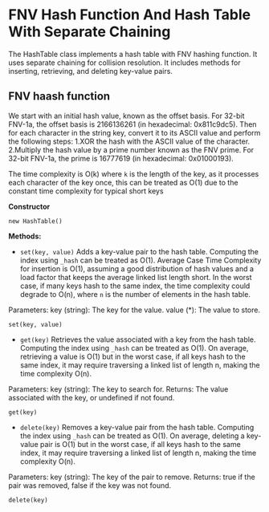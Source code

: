 # FNV Hash Function And Hash Table With Separate Chaining

The HashTable class implements a hash table with FNV hashing function. It uses separate chaining for collision resolution. It includes methods for inserting, retrieving, and deleting key-value pairs.

## FNV haash function

We start with an initial hash value, known as the offset basis. For 32-bit FNV-1a, the offset basis is 2166136261 (in hexadecimal: 0x811c9dc5). Then for each character in the string key, convert it to its ASCII value and perform the following steps:
1.XOR the hash with the ASCII value of the character.
2.Multiply the hash value by a prime number known as the FNV prime. For 32-bit FNV-1a, the prime is 16777619 (in hexadecimal: 0x01000193).

The time complexity is O(k) where `k` is the length of the key, as it processes each character of the key once, this can be treated as O(1) due to the constant time complexity for typical short keys

**Constructor**

```
new HashTable()
```

**Methods:**

- `set(key, value)`
  Adds a key-value pair to the hash table.
Computing the index using `_hash` can be treated as O(1).
Average Case Time Complexity for insertion is O(1), assuming a good distribution of hash values and a load factor that keeps the average linked list length short. In the worst case, if many keys hash to the same index, the time complexity could degrade to O(n), where `n` is the number of elements in the hash table.

Parameters:
key (string): The key for the value.
value (\*): The value to store.

```
set(key, value)
```

- `get(key)`
  Retrieves the value associated with a key from the hash table.
Computing the index using `_hash` can be treated as O(1).
On average, retrieving a value is O(1) but in the worst case, if all keys hash to the same index, it may require traversing a linked list of length n, making the time complexity O(n).

Parameters:
key (string): The key to search for.
Returns:
The value associated with the key, or undefined if not found.

```
get(key)
```

- `delete(key)`
  Removes a key-value pair from the hash table.
Computing the index using `_hash` can be treated as O(1).
On average, deleting a key-value pair is O(1) but in the worst case, if all keys hash to the same index, it may require traversing a linked list of length n, making the time complexity O(n).

Parameters:
key (string): The key of the pair to remove.
Returns:
true if the pair was removed, false if the key was not found.

```
delete(key)
```
